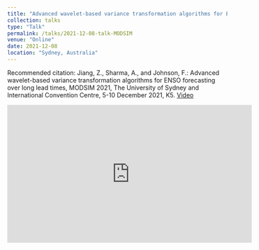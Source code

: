 ```yaml
---
title: "Advanced wavelet-based variance transformation algorithms for ENSO forecasting over long lead times"
collection: talks
type: "Talk"
permalink: /talks/2021-12-08-talk-MODSIM
venue: "Online"
date: 2021-12-08
location: "Sydney, Australia"
---
```


Recommended citation: Jiang, Z., Sharma, A., and Johnson, F.: Advanced wavelet-based variance transformation algorithms for ENSO forecasting over long lead times, MODSIM 2021, The University of Sydney and International Convention Centre, 5-10 December 2021, K5. [Video](https://youtu.be/8ZbFXUUOJeY)

<iframe width="560" height="315" src="https://www.youtube.com/embed/8ZbFXUUOJeY" frameborder="0" allow="accelerometer; autoplay; clipboard-write; encrypted-media; gyroscope; picture-in-picture" allowfullscreen></iframe>

